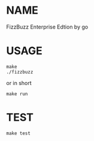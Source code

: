 # NAME
FizzBuzz Enterprise Edtion by go

# USAGE

```
make
./fizzbuzz
```

or in short

```
make run
```

# TEST

```
make test
```
